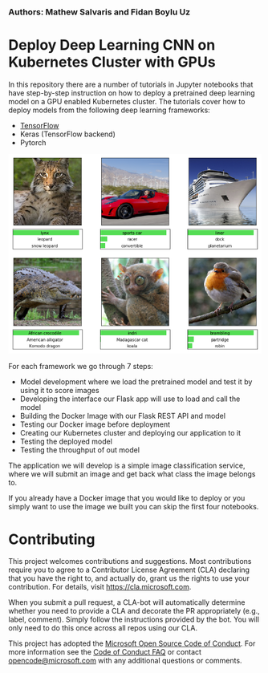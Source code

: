 ### Authors: Mathew Salvaris and Fidan Boylu Uz

# Deploy Deep Learning CNN on Kubernetes Cluster with GPUs
In this repository there are a number of tutorials in Jupyter notebooks that have step-by-step instruction on how to deploy a pretrained deep learning model on a GPU enabled Kubernetes cluster. The tutorials cover how to deploy models from the following deep learning frameworks:
* [TensorFlow](Tensorflow)
* Keras (TensorFlow backend)
* Pytorch

![alt text](static/example.png "Example Classification")
 
 For each framework we go through 7 steps:
 * Model development where we load the pretrained model and test it by using it to score images
 * Developing the interface our Flask app will use to load and call the model
 * Building the Docker Image with our Flask REST API and model
 * Testing our Docker image before deployment
 * Creating our Kubernetes cluster and deploying our application to it
 * Testing the deployed model
 * Testing the throughput of out model
 
The application we will develop is a simple image classification service, where we will submit an image and get back what class the image belongs to. 

If you already have a Docker image that you would like to deploy or you simply want to use the image we built you can skip the first four notebooks.


# Contributing

This project welcomes contributions and suggestions.  Most contributions require you to agree to a Contributor License Agreement (CLA) declaring that you have the right to, and actually do, grant us the rights to use your contribution. For details, visit https://cla.microsoft.com.

When you submit a pull request, a CLA-bot will automatically determine whether you need to provide a CLA and decorate the PR appropriately (e.g., label, comment). Simply follow the instructions provided by the bot. You will only need to do this once across all repos using our CLA.

This project has adopted the [Microsoft Open Source Code of Conduct](https://opensource.microsoft.com/codeofconduct/).
For more information see the [Code of Conduct FAQ](https://opensource.microsoft.com/codeofconduct/faq/) or
contact [opencode@microsoft.com](mailto:opencode@microsoft.com) with any additional questions or comments.

